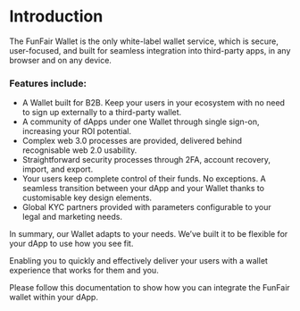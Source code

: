 # Introduction

The FunFair Wallet is the only white-label wallet service, which is secure, user-focused, and built for seamless integration into third-party apps, in any browser and on any device.

### Features include:

- A Wallet built for B2B. Keep your users in your ecosystem with no need to sign up externally to a third-party wallet.
- A community of dApps under one Wallet through single sign-on, increasing your ROI potential.
- Complex web 3.0 processes are provided, delivered behind recognisable web 2.0 usability.
- Straightforward security processes through 2FA, account recovery, import, and export.
- Your users keep complete control of their funds. No exceptions.
  A seamless transition between your dApp and your Wallet thanks to customisable key design elements.
- Global KYC partners provided with parameters configurable to your legal and marketing needs.

In summary, our Wallet adapts to your needs. We’ve built it to be flexible for your dApp to use how you see fit.

Enabling you to quickly and effectively deliver your users with a wallet experience that works for them and you.

Please follow this documentation to show how you can integrate the FunFair wallet within your dApp.
